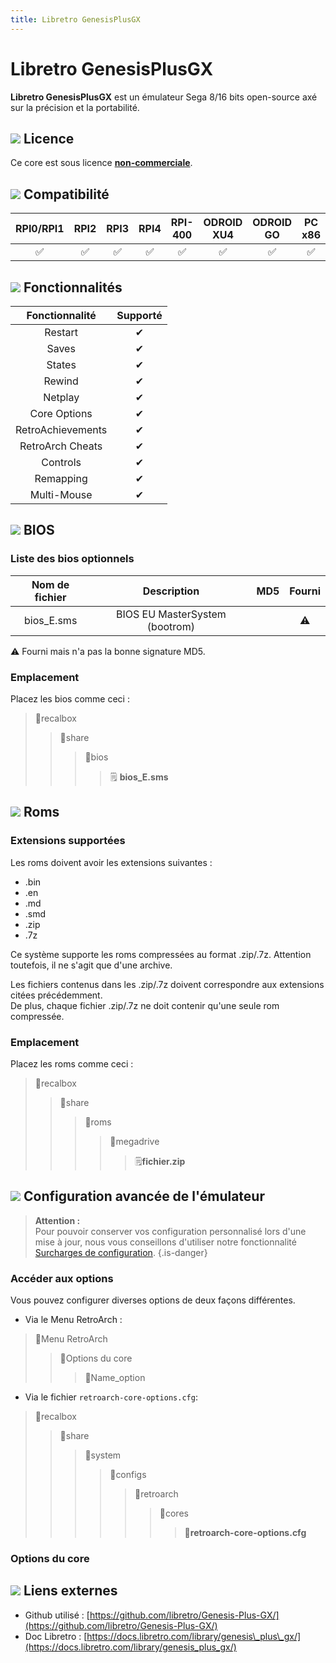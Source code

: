 ```yaml
---
title: Libretro GenesisPlusGX
---
```


# Libretro GenesisPlusGX

**Libretro GenesisPlusGX** est un émulateur Sega 8/16 bits open-source axé sur la précision et la portabilité.

## ![](./gerald-g-parchment-background-or-border-5.svg) Licence

Ce core est sous licence [**non-commerciale**](https://github.com/libretro/Genesis-Plus-GX/blob/master/LICENSE.txt).

## ![](./compatibility.png) Compatibilité

| RPI0/RPI1 | RPI2 | RPI3 | RPI4 | RPI-400 | ODROID XU4 | ODROID GO | PC x86 | PC X86\_64 |
| :---: | :---: | :---: | :---: | :---: | :---: | :---: | :---: | :---: |
| ✅ | ✅ | ✅ | ✅ | ✅ | ✅ | ✅ | ✅ | ✅ |

## ![](./cogwheel-145804_640.png) Fonctionnalités

| Fonctionnalité | Supporté |
| :---: | :---: |
| Restart | ✔ |
| Saves | ✔ |
| States | ✔ |
| Rewind | ✔ |
| Netplay | ✔ |
| Core Options | ✔ |
| RetroAchievements | ✔ |
| RetroArch Cheats | ✔ |
| Controls | ✔ |
| Remapping | ✔ |
| Multi-Mouse | ✔ |

## ![](./tqfp32.svg) BIOS

### Liste des bios optionnels

| Nom de fichier | Description | MD5 | Fourni |
| :---: | :---: | :---: | :---: |
| bios\_E.sms | BIOS EU MasterSystem \(bootrom\) |  | ⚠ |

⚠ Fourni mais n'a pas la bonne signature MD5.

### **Emplacement**

Placez les bios comme ceci :

> 📁recalbox
>
> > 📁share
> >
> > > 📁bios
> > >
> > > > 🗒 **bios\_E.sms**

## ![](./rom-30098_640.png) Roms

### **Extensions supportées**

Les roms doivent avoir les extensions suivantes :

* .bin
* .en
* .md
* .smd
* .zip
* .7z

Ce système supporte les roms compressées au format .zip/.7z. Attention toutefois, il ne s'agit que d'une archive.

Les fichiers contenus dans les .zip/.7z doivent correspondre aux extensions citées précédemment.  
De plus, chaque fichier .zip/.7z ne doit contenir qu'une seule rom compressée.

### **Emplacement**

Placez les roms comme ceci : 

> 📁recalbox
>
> > 📁share
> >
> > > 📁roms
> > >
> > > > 📁megadrive
> > > >
> > > > > 🗒**fichier.zip**

## ![](./hammer-28636_640.png) Configuration avancée de l'émulateur


>**Attention :**  
>Pour pouvoir conserver vos configuration personnalisé lors d'une mise à jour, nous vous conseillons d'utiliser notre fonctionnalité [Surcharges de configuration](/v/francais/usage-avance/surcharge-de-configuration).
{.is-danger}

### Accéder aux options

Vous pouvez configurer diverses options de deux façons différentes.

* Via le Menu RetroArch :

> 📁Menu RetroArch
>
> > 📁Options du core
> >
> > > 🧩Name\_option

* Via le fichier `retroarch-core-options.cfg`:

> 📁recalbox
>
> > 📁share
> >
> > > 📁system
> > >
> > > > 📁configs
> > > >
> > > > > 📁retroarch
> > > > >
> > > > > > 📁cores
> > > > > >
> > > > > > > 🧩**retroarch-core-options.cfg**

### Options du core

## ![](./kisspng-web-development-world-wide-web-computer-icons-webs-world-wide-web-icon-png-5ab05c24477216.4540070115215073642927.png) Liens externes

* Github utilisé : [https://github.com/libretro/Genesis-Plus-GX/](https://github.com/libretro/Genesis-Plus-GX/)
* Doc Libretro : [https://docs.libretro.com/library/genesis\_plus\_gx/](https://docs.libretro.com/library/genesis_plus_gx/)

